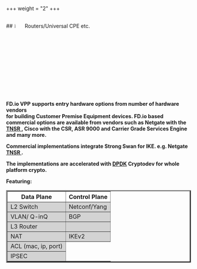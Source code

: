 +++
weight = "2"
+++

<br>
## <img src="/img/universalcpe.png" width=5% >  Routers/Universal CPE etc. 

**FD.io VPP supports entry hardware options from number of hardware vendors\
for building Customer Premise Equipment devices. FD.io based commercial options are available from vendors such as Netgate with the [TNSR ](https://www.tnsr.com), Cisco with the CSR, ASR 9000 and Carrier Grade Services Engine and many more.**

**Commercial implementations integrate Strong Swan for IKE. e.g. Netgate [TNSR ](https://www.tnsr.com).**

**The implementations are accelerated with [DPDK](http://www.dpdk.org) Cryptodev for whole platform crypto.**

**Featuring:**
<table border = "3" width = "30%"> 
    <thead>
      <tr>
      <th>Data Plane</th>
      <th>Control Plane </th>
      </tr>
    </thead>
    <tbody bgcolor = "lightgray">
      <tr><td> L2 Switch</td><td>Netconf/Yang</td></tr>
      <tr><td> VLAN/ Q-inQ</td><td>BGP</td></tr>
      <tr><td> L3 Router</td><td></td></tr>
      <tr><td> NAT</td><td>IKEv2</td></tr>
      <tr><td> ACL (mac, ip, port)</td></tr>
      <tr><td> IPSEC </td></tr>
    </tbody>
</table>
